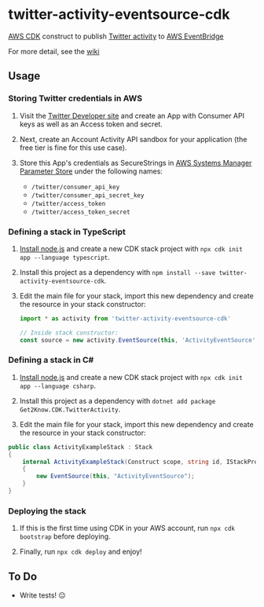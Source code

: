 # twitter-activity-eventsource-cdk
[AWS CDK](https://aws.amazon.com/cdk/) construct to publish [Twitter activity](https://developer.twitter.com/en/docs/accounts-and-users/subscribe-account-activity/overview) to [AWS EventBridge](https://aws.amazon.com/eventbridge/)

For more detail, see the [wiki](https://github.com/pofallon/twitter-activity-eventsource-cdk/wiki)

## Usage

### Storing Twitter credentials in AWS

1.  Visit the [Twitter Developer site](https://developer.twitter.com) and create an App with Consumer API keys as well as an Access token and secret.

1.  Next, create an Account Activity API sandbox for your application (the free tier is fine for this use case).

1.  Store this App's credentials as SecureStrings in [AWS Systems Manager Parameter Store](https://docs.aws.amazon.com/systems-manager/latest/userguide/systems-manager-parameter-store.html) under the following names:

    * `/twitter/consumer_api_key` 
    * `/twitter/consumer_api_secret_key`
    * `/twitter/access_token` 
    * `/twitter/access_token_secret`

### Defining a stack in TypeScript

1.  [Install node.js](https://nodejs.org/en/download/) and create a new CDK stack project with `npx cdk init app --language typescript`.

1.  Install this project as a dependency with `npm install --save twitter-activity-eventsource-cdk`.

1.  Edit the main file for your stack, import this new dependency and create the resource in your stack constructor:

    ```typescript
    import * as activity from 'twitter-activity-eventsource-cdk'
    
    // Inside stack constructor:
    const source = new activity.EventSource(this, 'ActivityEventSource')
    ```

### Defining a stack in C#

1.  [Install node.js](https://nodejs.org/en/download/) and create a new CDK stack project with `npx cdk init app --language csharp`.

1.  Install this project as a dependency with `dotnet add package Get2Know.CDK.TwitterActivity`.

1.  Edit the main file for your stack, import this new dependency and create the resource in your stack constructor:

```csharp
public class ActivityExampleStack : Stack
{
    internal ActivityExampleStack(Construct scope, string id, IStackProps props = null) : base(scope, id, props)
    {
        new EventSource(this, "ActivityEventSource");
    }
}
```

### Deploying the stack

1.  If this is the first time using CDK in your AWS account, run `npx cdk bootstrap` before deploying.

1.  Finally, run `npx cdk deploy` and enjoy!

## To Do

* Write tests! :neutral_face:
